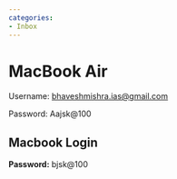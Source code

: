 ```yaml
---
categories:
- Inbox
---
```

# MacBook Air

Username: [bhaveshmishra.ias@gmail.com](mailto:bhaveshmishra.ias@gmail.com)

Password: Aajsk@100

  

## **Macbook Login**

**Password:** bjsk@100